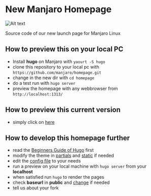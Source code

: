 New Manjaro Homepage
======================

![Alt text](/preview/manjaro-nhp.png?raw=true)

Source code of our new launch page for Manjaro Linux

## How to preview this on your local PC

* Install **hugo** on Manjaro with `yaourt -S hugo`
* clone this repository to your local pc with `https://github.com/manjaro/homepage.git`
* change in the new dir with `cd homepage`
* do a test run with `hugo server`
* preview the homepage with any webbrowser from `http://localhost:1313/`

## How to preview this current version

* simply click on [here](https://rockiger.github.io/homepage/public/)

## How to develop this homepage further

* read the [Beginners Guide of Hugo](https://gohugo.io/overview/quickstart/) first
* modify the theme in [partials](https://github.com/manjaro/homepage/tree/gh-pages/themes/hugo-creative-theme/layouts/partials) and [static](https://github.com/manjaro/homepage/tree/gh-pages/themes/hugo-creative-theme/static) if needed
* edit the [config file](https://github.com/manjaro/homepage/blob/gh-pages/config.toml) to your needs
* run a preview on your local machine with `hugo server` from your **localhost**
* when satisfied run `hugo` to render the pages
* check **baseurl** in **public** and [change](https://github.com/manjaro/homepage/commit/8e3334067af2c5d40dc04eb402cf8100556b7fb3) if needed
* tell us about your fork
